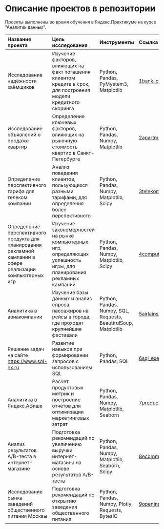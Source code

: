 # Описание проектов в репозитории
Проекты выполнены во время обучения в Яндекс.Практикуме на курсе "Аналитик данных".

| Название проекта | Цель исследования | Инструменты | Ссылка |
| :--------------- | :---------------- | :---------- | :----- |
| Исследование надёжности заёмщиков | Изучение факторов, влияющих на факт погашения клиентом кредита в срок, для построения модели кредитного скоринга | Python, Pandas, PyMystem3, Matplotlib | [1bank_credits_project][1] |
| Исследование объявлений о продаже квартир | Определение ключевых факторов, влияющих на рыночную стоимость квартир в Санкт-Петербурге| Python, Pandas, Numpy, Matplotlib | [2apartments_sale_project][2] |
| Определение перспективного тарифа для телеком компании | Анализ поведения клиентов, пользующихся разными тарифами, для определения более перспективного | Python, Pandas, Numpy, Matplotlib, Scipy | [3telekom_tariffs_project][3] |
| Определение перспективного продукта для планирования рекламной кампании в сфере реализации компьютерных игр | Изучение закономерностей на рынке компьютерных игр, определяющих успешность игры, для планирования рекламных кампаний | Python, Pandas, Numpy, Matplotlib, Scipy | [4computer_games_project][4] |
| Аналитика в авиакомпании | Изучение базы данных и анализ спроса пассажиров на рейсы в города, где проходят крупнейшие фестивали | Python, Pandas, Numpy, SQL, Requests, BeautifulSoup, Matplotlib | [5airlains_tickets_project][5] |  
| Решение задач на сайте  https://www.sql-ex.ru | Развитие навыков при формировании запросов с использованием SQL | Python, Pandas, SQL | [6sql_exercise][6] |
| Аналитика в Яндекс.Афише | Расчет продуктовых метрик и построение отчетов для оптимизации маркетинговых затрат | Python, Pandas, Numpy, Matplotlib, Seaborn | [7product_marketing_project][7] |
| Анализ результатов A/B-теста в интернет-магазине | Подготовка рекомендаций по увеличению выручки интернет-магазина на основе результатов A/B-теста | Python, Pandas, Numpy, Matplotlib, Seaborn, Scipy | [8ecommerce_abtest_project][8] |  
| Исследование рынка заведений общественного питания Москвы | Подготовка рекомендаций по открытию заведения общественного питания | Python, Pandas, Numpy, Plotly, Requests, BytesIO | [9opening_restaurante_project][9] |

[1]:https://github.com/sakoff/yandex-praktikum-projects/tree/1bank_credits_project
[2]:https://github.com/sakoff/yandex-praktikum-projects/tree/2apartments_sale_project
[3]:https://github.com/sakoff/yandex-praktikum-projects/tree/3telekom_tariffs_project
[4]:https://github.com/sakoff/yandex-praktikum-projects/tree/4computer_games_project
[5]:https://github.com/sakoff/yandex-praktikum-projects/tree/5airlains_tickets_project
[6]:https://github.com/sakoff/yandex-praktikum-projects/tree/6sql_exercise
[7]:https://github.com/sakoff/yandex-praktikum-projects/tree/7product_marketing_project
[8]:https://github.com/sakoff/yandex-praktikum-projects/tree/8ecommerce_abtest_project
[9]:https://github.com/sakoff/yandex-praktikum-projects/tree/9opening_restaurante_project